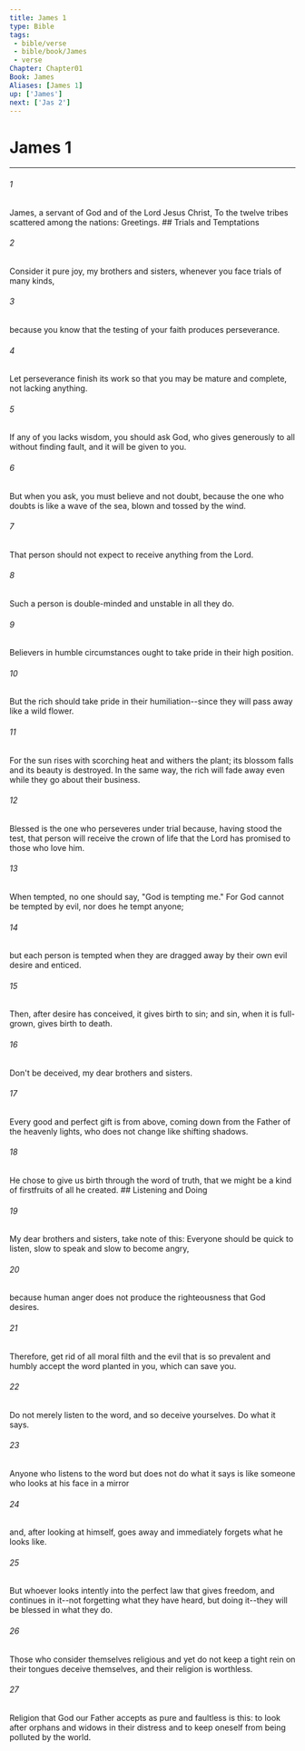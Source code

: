 ```yaml
---
title: James 1
type: Bible
tags:
 - bible/verse
 - bible/book/James
 - verse
Chapter: Chapter01
Book: James
Aliases: [James 1]
up: ['James']
next: ['Jas 2']
---
```

# James 1

***


###### 1 
James, a servant of God and of the Lord Jesus Christ, To the twelve tribes scattered among the nations: Greetings. ## Trials and Temptations 

###### 2 
Consider it pure joy, my brothers and sisters, whenever you face trials of many kinds, 

###### 3 
because you know that the testing of your faith produces perseverance. 

###### 4 
Let perseverance finish its work so that you may be mature and complete, not lacking anything. 

###### 5 
If any of you lacks wisdom, you should ask God, who gives generously to all without finding fault, and it will be given to you. 

###### 6 
But when you ask, you must believe and not doubt, because the one who doubts is like a wave of the sea, blown and tossed by the wind. 

###### 7 
That person should not expect to receive anything from the Lord. 

###### 8 
Such a person is double-minded and unstable in all they do. 

###### 9 
Believers in humble circumstances ought to take pride in their high position. 

###### 10 
But the rich should take pride in their humiliation--since they will pass away like a wild flower. 

###### 11 
For the sun rises with scorching heat and withers the plant; its blossom falls and its beauty is destroyed. In the same way, the rich will fade away even while they go about their business. 

###### 12 
Blessed is the one who perseveres under trial because, having stood the test, that person will receive the crown of life that the Lord has promised to those who love him. 

###### 13 
When tempted, no one should say, "God is tempting me." For God cannot be tempted by evil, nor does he tempt anyone; 

###### 14 
but each person is tempted when they are dragged away by their own evil desire and enticed. 

###### 15 
Then, after desire has conceived, it gives birth to sin; and sin, when it is full-grown, gives birth to death. 

###### 16 
Don't be deceived, my dear brothers and sisters. 

###### 17 
Every good and perfect gift is from above, coming down from the Father of the heavenly lights, who does not change like shifting shadows. 

###### 18 
He chose to give us birth through the word of truth, that we might be a kind of firstfruits of all he created. ## Listening and Doing 

###### 19 
My dear brothers and sisters, take note of this: Everyone should be quick to listen, slow to speak and slow to become angry, 

###### 20 
because human anger does not produce the righteousness that God desires. 

###### 21 
Therefore, get rid of all moral filth and the evil that is so prevalent and humbly accept the word planted in you, which can save you. 

###### 22 
Do not merely listen to the word, and so deceive yourselves. Do what it says. 

###### 23 
Anyone who listens to the word but does not do what it says is like someone who looks at his face in a mirror 

###### 24 
and, after looking at himself, goes away and immediately forgets what he looks like. 

###### 25 
But whoever looks intently into the perfect law that gives freedom, and continues in it--not forgetting what they have heard, but doing it--they will be blessed in what they do. 

###### 26 
Those who consider themselves religious and yet do not keep a tight rein on their tongues deceive themselves, and their religion is worthless. 

###### 27 
Religion that God our Father accepts as pure and faultless is this: to look after orphans and widows in their distress and to keep oneself from being polluted by the world. 
